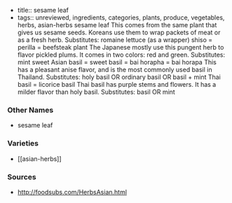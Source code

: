 - title:: sesame leaf
- tags:: unreviewed, ingredients, categories, plants, produce, vegetables, herbs, asian-herbs
sesame leaf This comes from the same plant that gives us sesame seeds. Koreans use them to wrap packets of meat or as a fresh herb. Substitutes: romaine lettuce (as a wrapper) shiso = perilla = beefsteak plant The Japanese mostly use this pungent herb to flavor pickled plums. It comes in two colors: red and green. Substitutes: mint sweet Asian basil = sweet basil = bai horapha = bai horapa This has a pleasant anise flavor, and is the most commonly used basil in Thailand. Substitutes: holy basil OR ordinary basil OR basil + mint Thai basil = licorice basil Thai basil has purple stems and flowers. It has a milder flavor than holy basil. Substitutes: basil OR mint

### Other Names

* sesame leaf

### Varieties

* [[asian-herbs]]

### Sources
* http://foodsubs.com/HerbsAsian.html
